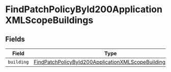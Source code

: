 # FindPatchPolicyById200ApplicationXMLScopeBuildings


## Fields

| Field                                                                                                                                               | Type                                                                                                                                                | Required                                                                                                                                            | Description                                                                                                                                         |
| --------------------------------------------------------------------------------------------------------------------------------------------------- | --------------------------------------------------------------------------------------------------------------------------------------------------- | --------------------------------------------------------------------------------------------------------------------------------------------------- | --------------------------------------------------------------------------------------------------------------------------------------------------- |
| `building`                                                                                                                                          | [FindPatchPolicyById200ApplicationXMLScopeBuildingsBuilding](../../models/operations/findpatchpolicybyid200applicationxmlscopebuildingsbuilding.md) | :heavy_minus_sign:                                                                                                                                  | N/A                                                                                                                                                 |